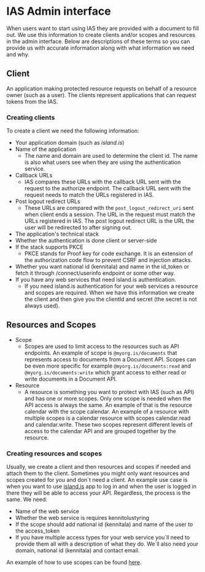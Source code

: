 
# IAS Admin interface
When users want to start using IAS they are provided with a document to fill out. We use this information to create clients and/or scopes and resources in the admin interface. Below are descriptions of these terms so you can provide us with accurate information along with what information we need and why.

## Client

An application making protected resource requests on behalf of a resource owner (such as a user). The clients represent applications that can request tokens from the IAS.
### Creating clients
To create a client we need the following information: 
 - Your application domain (such as _island.is_)
 - Name of the application
	 - The name and domain are used to determine the client id. The name is also what users see when they are using the authentication service.
 - Callback URLs
	 - IAS compares these URLs with the callback URL sent with the request to the authorize endpoint. The callback URL sent with the request needs to match the URLs registered in IAS.
 - Post logout redirect URLs
	 - These URLs are compared with the `post_logout_redirect_uri` sent when client ends a session. The URL in the request must match the URLs registered in IAS. The post logout redirect URL is the URL the user will be redirected to after signing out.
 - The application's technical stack
 - Whether the authentication is done client or server-side
 - If the stack supports PKCE
	 - PKCE stands for Proof key for code exchange. It is an extension of the authorization code flow to prevent CSRF and injection attacks.
 - Whether you want national id (kennitala) and name in the id_token or fetch it through /connect/userinfo endpoint or some other way.
 - If you have any web services that need island.is authentication.
	 - If you need island.is authentication for your web services a resource and scopes are required.
When we have this information we create the client and then give you the clientId and secret (the secret is not always used).

## Resources and Scopes

 - Scope
	 - Scopes are used to limit access to the resources such as API endpoints. An example of scope is `@myorg.is/documents` that represents access to documents from a Document API. Scopes can be even more specific for example `@myorg.is/documents:read` and `@myorg.is/documents:write` which grant access to either read or write documents in a Document API.
 - Resource
	 - A resource is something you want to protect with IAS (such as API) and has one or more scopes. Only one scope is needed when the API access is always the same. An example of that is the resource calendar with the scope calendar. An example of a resource with multiple scopes is a calendar resource with scopes calendar.read and calendar.write. These two scopes represent different levels of access to the calendar API and are grouped together by the resource.

### Creating resources and scopes

Usually, we create a client and then resources and scopes if needed and attach them to the client.
Sometimes you might only want resources and scopes created for you and don´t need a client. An example use case is when you want to use [island.is](http://island.is/) app to log in and when the user is logged in there they will be able to access your API. Regardless, the process is the same. We need:

 - Name of the web service
 - Whether the web service is requires kennitolustyring
 - If the scope should add national id (kennitala) and name of the user to the access_token
 - If you have multiple access types for your web service you´ll need to provide them all with a description of what they do. We´ll also need your domain, national id (kennitala) and contact email.

An example of how to use scopes can be found [here](https://docs.devland.is/technical-overview/auth/configuration#example-authentication).
